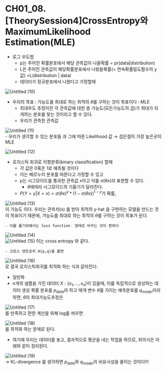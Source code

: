 # CH01_08.[TheorySession4]CrossEntropy와MaximumLikelihood Estimation(MLE)

- 로그 우도법
    - p는 주어진 확률분포에서 해당 관측값이 나올확률 = pr(data|distribution)
    - L은 주어진 관측값이 해당확률분포에서 나왔을확률(= 연속확률밀도함수의 y값) =L(distribution | data)
    - 데이터가 정규분포에서 나왔다고 가정할때
        
![Untitled (10)](https://user-images.githubusercontent.com/109457820/229532156-98ef2c17-9c60-4087-af1a-88a349e8983f.png)        
- 우리의 목표 : 가능도를 최대로 하는 최적의 $\theta$를 구하는 것이 목표이다 : MLE
    - 최대우도 추정이란 각 관측값에 대한 총 가능도(모든가능도의 곱)가 최대가 되게하는 분포를 찾는 것이라고 할 수 있다.
    - 우리가 관측한 관측값
    
![Untitled (11)](https://user-images.githubusercontent.com/109457820/229532196-45ddfab6-dd98-47bd-ac7f-e450080b816e.png)    
    - 우리가 생각할 수 있는 분포들 과 그에 따른 Likelihood 값 → 검은점이 가장 높은곳이 MLE
    
![Untitled (12)](https://user-images.githubusercontent.com/109457820/229532258-93e91b18-acde-4ae8-a2c7-70145a1feeaa.png)    
- 로지스틱 회귀로 이항분류(binary classification) 할때
    - 각 값은 0혹은 1로 예측될 것이다
    - 이는 베르누이 분포를 따른다고 가정할 수 있고
    - p는 시그모이드를 통과한 관측값 $x$이고 이를 $\sigma(\theta x)$라 표현할 수 있다.
        - $\theta$에따라 시그모이드의 기울기가 달라진다.
    - $P(Y=y | X=x) = \sigma(\theta x)^y * (1-\sigma(\theta x))^{1-y}$가 확률,
        
![Untitled (13)](https://user-images.githubusercontent.com/109457820/229532321-674ac9e6-6ca7-4f6c-82aa-5b1e18966195.png)        
        이 가능도 이다. 우리는 관측치(x)  를 받아 최적의 y-hat 을 구현하는 모델을 만드는 것이 목표이기 때문에, 가능도를 최대로 하는 최적의 $\theta$를 구하는 것이 목표가 된다.
        
    - 이를 풀기위해서는 loss function  형태로 바꾸는 것이 편하다
        
![Untitled (14)](https://user-images.githubusercontent.com/109457820/229532364-7535fdc6-ddc6-408e-bc97-d02c08409f8e.png)        
![Untitled (15)](https://user-images.githubusercontent.com/109457820/229532871-010cda66-4d4f-474c-a875-948b00aeddec.png)        이는 cross entropy 와 같다.
        
    - 크로스 엔트로피 H(p,q)를 풀면
        
![Untitled (16)](https://user-images.githubusercontent.com/109457820/229532939-117657ac-fd19-41c5-978c-f8f7ae819cce.png)        
        로 결국 로지스틱회귀를 최적화 하는 식과 같아진다.
        
- 일반화
- n개의 샘플을 가진 데이터 $X : \{x_1,…,x_n\}$이 있을때, 이를 독립적으로 생성하는 데이터 생성 확률 분포를 $p_{data}$라 하고 매개 변수 $\theta$를 가지는 예측분포를 $q_{model}$이라하면, $\theta$의 최대가능도추정은
    
![Untitled (17)](https://user-images.githubusercontent.com/109457820/229533035-53fe4843-8d85-45be-b6a4-b4d752497c68.png)    
    를 만족하고 편한 계산을 위해 log를 씌우면
    
![Untitled (18)](https://user-images.githubusercontent.com/109457820/229533097-0c600877-6259-4430-a371-76ed03a38b62.png)    
    를 최적화 하는 문제로 된다.
    
- 여기에 우리는 데이터를 놓고, 결과적으로 평균을 내는 작업을 하므로, 위의식은 아래와 같이 정리된다.
    
![Untitled (19)](https://user-images.githubusercontent.com/109457820/229533245-71d826f8-4585-4826-8698-8b4280b2ea2f.png)    
    → KL-divergence 를 생각하면  $p_{data}$와 $q_{model}$의 비유사성을 줄이는 것이다!!!
